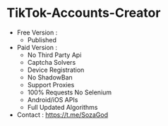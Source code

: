 # TikTok-Accounts-Creator
- Free Version :
  - Published
- Paid Version :
  - No Third Party Api
  - Captcha Solvers
  - Device Registration
  - No ShadowBan
  - Support Proxies
  - 100% Requests No Selenium
  - Android/iOS APIs
  - Full Updated Algorithms
- Contact : https://t.me/SozaGod
